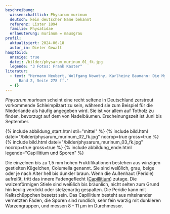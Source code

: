 ```yaml
---
beschreibung:
  wissenschaftlich: Physarum murinum
  deutsch: kein deutscher Name bekannt
  referenz: Lister 1894
  familie: Physatidae
  erlaeuterung: murinum = mausgrau
profil:
  aktualisiert: 2024-06-18
  autor_in: Dieter Gewalt
hauptbild:
  anzeige: true
  datei: /bilder/physarum_murinum_01_fk.jpg
  legende: "3 Fotos: Frank Kaster"
literatur:
  - text: "Hermann Neubert, Wolfgang Nowotny, Karlheinz Baumann: Die Myxomyceten
      Band 2, Seite 278 ff."
  - {}
---
```

*Physarum murinum* scheint eine recht seltene in Deutschland zerstreut vorkommende Schleimpilzart zu sein, während sie zum Beispiel für die Niederlande als häufig angegeben wird. Sie ist vor allem auf Totholz zu finden, bevorzugt auf dem von Nadelbäumen. Erscheinungszeit ist Juni bis September.

{% include abbildung_start.html stil="mittel" %}
{% include bild.html datei="/bilder/physarum_murinum_02_fk.jpg" nocrop=true gross=true %}
{% include bild.html datei="/bilder/physarum_murinum_03_fk.jpg" nocrop=true gross=true %}
{% include abbildung_ende.html legende="Capillitium und Sporen" %}

Die einzelnen bis zu 1,5 mm hohen Fruktifikationen bestehen aus winzigen gestielten Kügelchen, Columella genannt. Sie sind weißlich, grau, beige oder je nach Alter hell bis dunkler braun. Wenn die Außenhaut (Peridie) aufreißt, tritt das innere Fadengeflecht ([Capillitium](Capillitium "Glossar")) zutage. Die walzenförmigen Stiele sind weißlich bis bräunlich, nicht selten zum Grund hin keulig verdickt oder stelzenartig gespalten. Die Peridie kann mit Kalkschüppchen besetzt sein. Das Capillitium besteht aus miteinander vernetzten Fäden, die Sporen sind rundlich, sehr fein warzig mit dunkleren Warzengruppen, und messen 8 - 11 µm im Durchmesser.